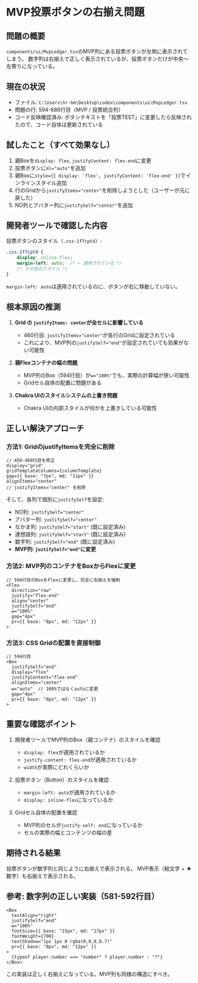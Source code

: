 # MVP投票ボタンの右揃え問題

## 問題の概要
`components/ui/MvpLedger.tsx`のMVP列にある投票ボタンが左側に表示されてしまう。
数字列は右揃えで正しく表示されているが、投票ボタンだけが中央～左寄りになっている。

## 現在の状況
- ファイル: `C:\Users\hr-hm\Desktop\codex\components\ui\MvpLedger.tsx`
- 問題の行: 594-686行目（MVP / 投票統合列）
- コード反映確認済み: ボタンテキストを「投票TEST」に変更したら反映されたので、コード自体は更新されている

## 試したこと（すべて効果なし）
1. 親Boxを`display: flex`, `justifyContent: flex-end`に変更
2. 投票ボタンに`ml="auto"`を追加
3. 親Boxに`style={{ display: 'flex', justifyContent: 'flex-end' }}`でインラインスタイル追加
4. 行のGridから`justifyItems="center"`を削除しようとした（ユーザーが元に戻した）
5. NO列とアバター列に`justifySelf="center"`を追加

## 開発者ツールで確認した内容
投票ボタンのスタイル（`.css-1f7cpt4`）:
```css
.css-1f7cpt4 {
    display: inline-flex;
    margin-left: auto;  /* ← 適用されている */
    /* その他のスタイル */
}
```
`margin-left: auto`は適用されているのに、ボタンが右に移動していない。

## 根本原因の推測
1. **Grid の `justifyItems: center`が全セルに影響している**
   - 460行目: `justifyItems="center"`が各行のGridに設定されている
   - これにより、MVP列の`justifySelf="end"`が設定されていても効果がない可能性

2. **親Flexコンテナの幅の問題**
   - MVP列のBox（594行目）が`w="100%"`でも、実際の計算幅が狭い可能性
   - Gridセル自体の配置に問題がある

3. **Chakra UIのスタイルシステムの上書き問題**
   - Chakra UIの内部スタイルが何かを上書きしている可能性

## 正しい解決アプローチ

### 方法1: GridのjustifyItemsを完全に削除
```tsx
// 456-460行目を修正
display="grid"
gridTemplateColumns={columnTemplate}
gap={{ base: "7px", md: "11px" }}
alignItems="center"
// justifyItems="center" を削除
```

そして、各列で個別に`justifySelf`を設定:
- NO列: `justifySelf="center"`
- アバター列: `justifySelf="center"`
- なかま列: `justifySelf="start"` (既に設定済み)
- 連想語列: `justifySelf="start"` (既に設定済み)
- 数字列: `justifySelf="end"` (既に設定済み)
- **MVP列: `justifySelf="end"`に変更**

### 方法2: MVP列のコンテナをBoxからFlexに変更
```tsx
// 594行目のBoxをFlexに変更し、完全に右揃えを強制
<Flex
  direction="row"
  justify="flex-end"
  align="center"
  justifySelf="end"
  w="100%"
  gap="4px"
  pr={{ base: "8px", md: "12px" }}
>
```

### 方法3: CSS Gridの配置を直接制御
```tsx
// 594行目
<Box
  justifySelf="end"
  display="flex"
  justifyContent="flex-end"
  alignItems="center"
  w="auto"  // 100%ではなくautoに変更
  gap="4px"
  pr={{ base: "8px", md: "12px" }}
>
```

## 重要な確認ポイント
1. 開発者ツールでMVP列のBox（親コンテナ）のスタイルを確認
   - `display: flex`が適用されているか
   - `justify-content: flex-end`が適用されているか
   - `width`が実際にどれくらいか

2. 投票ボタン（Button）のスタイルを確認
   - `margin-left: auto`が適用されているか
   - `display: inline-flex`になっているか

3. Gridセル自体の配置を確認
   - MVP列のセルが`justify-self: end`になっているか
   - セルの実際の幅とコンテンツの幅の差

## 期待される結果
投票ボタンが数字列と同じように右揃えで表示される。
MVP表示（絵文字 + ★数字）も右揃えで表示される。

## 参考: 数字列の正しい実装（581-592行目）
```tsx
<Box
  textAlign="right"
  justifySelf="end"
  w="100%"
  fontSize={{ base: "15px", md: "17px" }}
  fontWeight={700}
  textShadow="1px 1px 0 rgba(0,0,0,0.7)"
  pr={{ base: "8px", md: "12px" }}
>
  {typeof player.number === "number" ? player.number : "?"}
</Box>
```
この実装は正しく右揃えになっている。MVP列も同様の構造にすべき。
